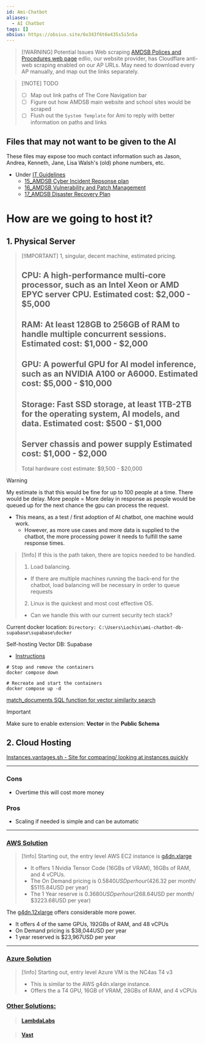 ```yaml
---
id: Ami-Chatbot
aliases:
  - AI Chatbot
tags: []
obsius: https://obsius.site/6o343f6t6e435s5i5n5a
---
```


> [!WARNING] Potential Issues
> Web scraping [AMDSB Polices and Procedures web page](https://www.amdsb.ca/apps/pages/policiesprocedures)
> edlio, our website provider, has Cloudflare anti-web scraping enabled on our AP URLs.
> May need to download every AP manually, and map out the links separately.

> [!NOTE] TODO
> - [ ] Map out link paths of The Core Navigation bar
> - [ ] Figure out how AMDSB main website and school sites would be scraped
> - [ ] Flush out the `System Template` for Ami to reply with better information on paths and links 


## Files that may not want to be given to the AI 
These files may expose too much contact information such as Jason, Andrea, Kenneth, Jane, Lisa Walsh's (old) phone numbers, etc. 
* Under [IT Guidelines](https://amdsb.sharepoint.com/sites/Info/SSS/Documents/Forms/AllItems.aspx?viewpath=%2Fsites%2FInfo%2FSSS%2FDocuments%2FForms%2FAllItems%2Easpx&id=%2Fsites%2FInfo%2FSSS%2FDocuments%2FIT%20Information%20%26%20Resources%2FIT%20Guidelines&viewid=67b932a0%2Dcd43%2D4b96%2Db390%2Da8f723df8543) 
    * [15_AMDSB Cyber Incident Repsonse plan](https://amdsb.sharepoint.com/:b:/r/sites/Info/SSS/Documents/IT%20Information%20%26%20Resources/IT%20Guidelines/15_AMDSB%20Cyber%20Incident%20Reponse%20Plan.pdf?csf=1&web=1&e=g2jRie)
    * [16_AMDSB Vulnerability and Patch Management](https://amdsb.sharepoint.com/:b:/r/sites/Info/SSS/Documents/IT%20Information%20%26%20Resources/IT%20Guidelines/16_AMDSB%20Vulnerability%20and%20Patch%20Management%20Guidelines.pdf?csf=1&web=1&e=i4Rq8a)
    * [17_AMDSB Disaster Recovery Plan](https://amdsb.sharepoint.com/:b:/r/sites/Info/SSS/Documents/IT%20Information%20%26%20Resources/IT%20Guidelines/17_AMDSB%20Disaster%20Recovery%20Plan.pdf?csf=1&web=1&e=CBewQd)

# How are we going to host it?
## 1. Physical Server


> [!IMPORTANT] 1, singular, decent machine, estimated pricing.
> 
> CPU: A high-performance multi-core processor, such as an Intel Xeon or AMD EPYC server CPU.
> Estimated cost: $2,000 - $5,000
> ----------
> RAM: At least 128GB to 256GB of RAM to handle multiple concurrent sessions.
> Estimated cost: $1,000 - $2,000
> ----------
> GPU: A powerful GPU for AI model inference, such as an NVIDIA A100 or A6000.
> Estimated cost: $5,000 - $10,000
> ----------
> Storage: Fast SSD storage, at least 1TB-2TB for the operating system, AI models, and data.
> Estimated cost: $500 - $1,000
> ----------
> Server chassis and power supply
> Estimated cost: $1,000 - $2,000
> ----------
> Total hardware cost estimate: $9,500 - $20,000

> [!WARNING]
> My estimate is that this would be fine for up to 100 people at a time. There would be delay.
> More people = More delay in response as people would be queued up for the next chance the gpu can process the request.
> - This means, as a test / first adoption of AI chatbot, one machine would work. 
>   - However, as more use cases and more data is supplied to the chatbot, the more processing power it needs to fulfill the same response times.

> [!info] If this is the path taken, there are topics needed to be handled.
> 1. Load balancing.
> - If there are multiple machines running the back-end for the chatbot, load balancing will be necessary in order to queue requests
> 2. Linux is the quickest and most cost effective OS. 
> - Can we handle this with our current security tech stack?


Current docker location: `Directory: C:\Users\Lochis\ami-chatbot-db-supabase\supabase\docker`

Self-hosting Vector DB: Supabase
- [Instructions](https://supabase.com/docs/guides/self-hosting/docker)

```
# Stop and remove the containers
docker compose down

# Recreate and start the containers
docker compose up -d
```

[match_documents SQL function for vector similarity search](match_documents.md) 


> [!IMPORTANT]
> Make sure to enable extension: **Vector** in the **Public Schema** 


## 2. Cloud Hosting
[Instances.vantages.sh - Site for comparing/ looking at instances quickly](https://instances.vantage.sh/)

----------

### Cons
* Overtime this will cost more money 

### Pros
* Scaling if needed is simple and can be automatic 

----------

### <u>AWS Solution</u>
>[!info]  Starting out, the entry level AWS EC2 instance is [g4dn.xlarge](https://instances.vantage.sh/aws/ec2/g4dn.xlarge)
> * It offers 1 Nvidia Tensor Code (16GBs of VRAM), 16GBs of RAM, and 4 vCPUs.
> * The On Demand pricing is $0.5840USD per hour ($426.32 per month/ $5115.84USD per year)
> * The 1 Year reserve is $0.3680USD per hour ($268.64USD per month/ $3223.68USD per year)

The [g4dn.12xlarge](https://instances.vantage.sh/aws/ec2/g4dn.12xlarge?region=ca-central-1&os=linux&cost_duration=annually&reserved_term=Standard.noUpfront) offers considerable more power.
* It offers 4 of the same GPUs, 192GBs of RAM, and 48 vCPUs
* On Demand pricing is $38,044USD per year
* 1 year reserved is $23,967USD per year

----------

### <u>Azure Solution</u>
>[!info] Starting out, entry level Azure VM is the NC4as T4 v3
> * This is similar to the AWS g4dn.xlarge instance.
> * Offers the a T4 GPU, 16GB of VRAM, 28GBs of RAM, and 4 vCPUs


### <u>Other Solutions:</u>
> #### [LambdaLabs](https://lambdalabs.com/)

> #### [Vast](https://vast.ai/)
